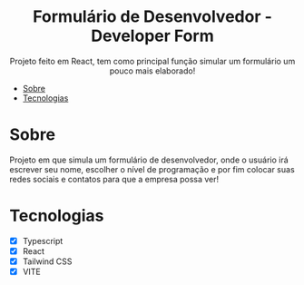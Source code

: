 <h1 align="center"  >Formulário de Desenvolvedor - Developer Form</h1>

<p align="center"> Projeto feito em React, tem como principal função simular um formulário um pouco mais elaborado!</p>

* [Sobre](#Sobre)
* [Tecnologias](#Tecnologias)

# Sobre

Projeto em que simula um formulário de desenvolvedor, onde o usuário irá escrever seu nome, escolher o nível de programação e por fim colocar suas redes sociais e contatos para que a empresa possa ver!

# Tecnologias

- [x] Typescript
- [x] React
- [x] Tailwind CSS
- [x] VITE
